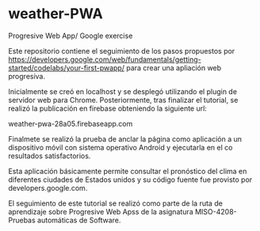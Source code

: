 # weather-PWA
Progresive Web App/ Google exercise

Este repositorio contiene el seguimiento de los pasos propuestos por https://developers.google.com/web/fundamentals/getting-started/codelabs/your-first-pwapp/ para crear una apliación web progresiva.

Inicialmente se creó en localhost y se desplegó utilizando el plugin de servidor web para Chrome. Posteriormente, tras finalizar el tutorial, se realizó la publicación en firebase obteniendo la siguiente url:

weather-pwa-28a05.firebaseapp.com

Finalmete se realizó la prueba de anclar la página como aplicación a un dispositivo móvil con sistema operativo Android y ejecutarla en el co resultados satisfactorios.

Esta aplicación básicamente permite consultar el pronóstico del clima en diferentes ciudades de Estados unidos y su código fuente fue provisto por developers.google.com.

El seguimiento de este tutorial se realizó como parte de la ruta de aprendizaje sobre Progresive Web Apss de la asignatura MISO-4208-Pruebas automáticas de Software. 
